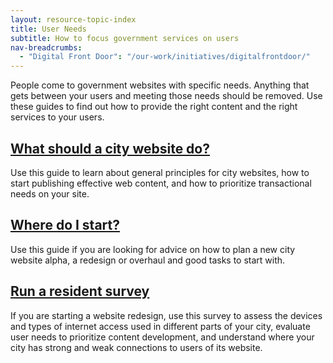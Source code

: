 ```yaml
---
layout: resource-topic-index
title: User Needs
subtitle: How to focus government services on users
nav-breadcrumbs:
  - "Digital Front Door": "/our-work/initiatives/digitalfrontdoor/"
---
```


People come to government websites with specific needs. Anything that gets between your users and meeting those needs should be removed. Use these guides to find out how to provide the right content and the right services to your users. 

## [What should a city website do?](/our-work/initiatives/digitalfrontdoor/playbook/user-needs/what-should-a-city-website-do.html)
Use this guide to learn about general principles for city websites, how to start publishing effective web content, and how to prioritize transactional needs on your site.

## [Where do I start?](/our-work/initiatives/digitalfrontdoor/playbook/user-needs/where-do-i-start.html)
Use this guide if you are looking for advice on how to plan a new city website alpha, a redesign or overhaul and good tasks to start with.

## [Run a resident survey](/our-work/initiatives/digitalfrontdoor/playbook/user-needs/run-a-resident-survey.html)
If you are starting a website redesign, use this survey to assess the devices and types of internet access used in different parts of your city, evaluate user needs to prioritize content development, and understand where your city has strong and weak connections to users of its website.
